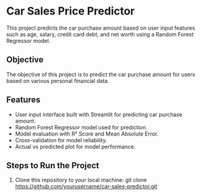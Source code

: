 
# Car Sales Price Predictor

This project predicts the car purchase amount based on user input features such as age, salary, credit card debt, and net worth using a Random Forest Regressor model.

## Objective
The objective of this project is to predict the car purchase amount for users based on various personal financial data.

## Features
- User input interface built with Streamlit for predicting car purchase amount.
- Random Forest Regressor model used for prediction.
- Model evaluation with R² Score and Mean Absolute Error.
- Cross-validation for model reliability.
- Actual vs predicted plot for model performance.

## Steps to Run the Project

1. Clone this repository to your local machine:
   git clone https://github.com/yourusername/car-sales-predictor.git

